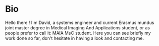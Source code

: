 # Bio
Hello there ! I'm David, a systems engineer and current Erasmus mundus joint master degree in Medical Imaging And Applications student, or as people prefer to call it: MAIA MsC student. Here you can see briefly my work done so far, don't hesitate in having a look and contacting me.